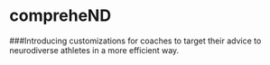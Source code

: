 # compreheND

###Introducing customizations for coaches to target their advice to neurodiverse athletes in a more efficient way.
